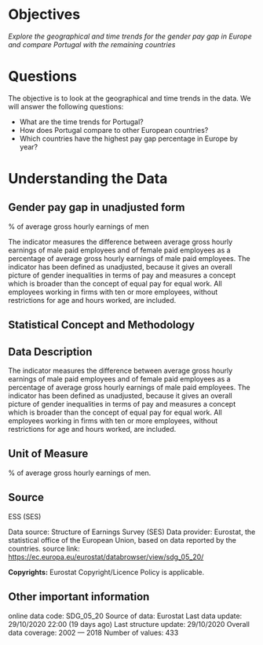 
# Objectives

*Explore the geographical and time trends for the gender pay gap in Europe and compare Portugal with the remaining countries*


# Questions

The objective is to look at the geographical and time trends in the data. We will
answer the following questions:

+ What are the time trends for Portugal?
+ How does Portugal compare to other European countries?
+ Which countries have the highest pay gap percentage in Europe by year?

# Understanding the Data

## Gender pay gap in unadjusted form
% of average gross hourly earnings of men

The indicator measures the difference between average gross hourly earnings of male paid employees and of female paid employees as a percentage of average gross hourly earnings of male paid employees. The indicator has been defined as unadjusted, because it gives an overall picture of gender inequalities in terms of pay and measures a concept which is broader than the concept of equal pay for equal work. All employees working in firms with ten or more employees, without restrictions for age and hours worked, are included.

## Statistical Concept and Methodology

## Data Description 
The indicator measures the difference between average gross hourly earnings of male paid employees and of female paid employees as a percentage of average gross hourly earnings of male paid employees. The indicator has been defined as unadjusted, because it gives an overall picture of gender inequalities in terms of pay and measures a concept which is broader than the concept of equal pay for equal work. All employees working in firms with ten or more employees, without restrictions for age and hours worked, are included.

## Unit of Measure
% of average gross hourly earnings of men.

## Source 
ESS (SES)

Data source: Structure of Earnings Survey (SES)
Data provider: Eurostat, the statistical office of the European Union, based on data reported by the countries.
source link: https://ec.europa.eu/eurostat/databrowser/view/sdg_05_20/

**Copyrights:** Eurostat Copyright/Licence Policy is applicable.

## Other important information

online data code: SDG_05_20
Source of data: Eurostat
Last data update: 29/10/2020  22:00 (19 days ago)
Last structure update: 29/10/2020
Overall data coverage: 2002 — 2018
Number of values: 433
